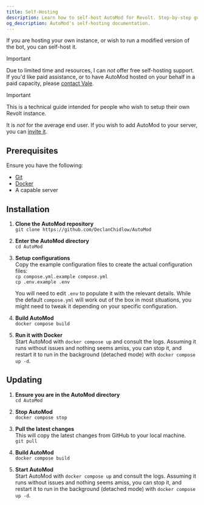```yaml
---
title: Self-Hosting
description: Learn how to self-host AutoMod for Revolt. Step-by-step guide for setting up and maintaining your own instance of the moderation bot.
og_description: AutoMod's self-hosting documentation.
---
```


If you are hosting your own instance, or wish to run a modified version of the bot, you can self-host it.

> [!IMPORTANT]
> Due to limited time and resources, I can _not_ offer free self-hosting support. If you'd like paid assistance, or to have AutoMod hosted on your behalf in a paid capacity, please [contact Vale](https://vale.rocks/contact).

> [!IMPORTANT]
> This is a technical guide intended for people who wish to setup their own Revolt instance.
>
> It is _not_ for the average end user. If you wish to add AutoMod to your server, you can [invite it](/invite).

## Prerequisites

Ensure you have the following:

- [Git](https://git-scm.com)
- [Docker](https://www.docker.com)
- A capable server

## Installation

1.  **Clone the AutoMod repository** \
    `git clone https://github.com/DeclanChidlow/AutoMod`

2.  **Enter the AutoMod directory** \
    `cd AutoMod`

3.  **Setup configurations** \
    Copy the example configuration files to create the actual configuration files: \
    `cp compose.yml.example compose.yml` \
    `cp .env.example .env`

    You will need to edit `.env` to populate it with the relevant details. While the default `compose.yml` will work out of the box in most situations, you might need to tweak it depending on your specific configuration.

4.  **Build AutoMod** \
    `docker compose build`

5.  **Run it with Docker** \
    Start AutoMod with `docker compose up` and consult the logs. Assuming it runs without issues and nothing seems amiss, you can stop it, and restart it to run in the background (detached mode) with `docker compose up -d`.

## Updating

1. **Ensure you are in the AutoMod directory** \
   `cd AutoMod`

2. **Stop AutoMod** \
   `docker compose stop`

3. **Pull the latest changes** \
   This will copy the latest changes from GitHub to your local machine. \
   `git pull`

4. **Build AutoMod** \
   `docker compose build`

5. **Start AutoMod** \
   Start AutoMod with `docker compose up` and consult the logs. Assuming it runs without issues and nothing seems amiss, you can stop it, and restart it to run in the background (detached mode) with `docker compose up -d`.
